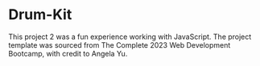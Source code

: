 # Drum-Kit
This project 2 was a fun experience working with JavaScript. The project template was sourced from The Complete 2023 Web Development Bootcamp, with credit to Angela Yu.
